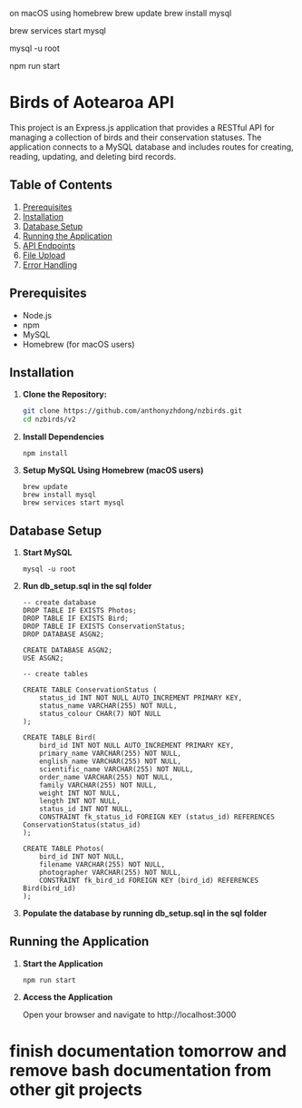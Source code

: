 on macOS using homebrew
brew update
brew install mysql

brew services start mysql

mysql -u root 

npm run start

# Birds of Aotearoa API

This project is an Express.js application that provides a RESTful API for managing a collection of birds and their conservation statuses. The application connects to a MySQL database and includes routes for creating, reading, updating, and deleting bird records.

## Table of Contents

1. [Prerequisites](#prerequisites)
2. [Installation](#installation)
3. [Database Setup](#database-setup)
4. [Running the Application](#running-the-application)
5. [API Endpoints](#api-endpoints)
6. [File Upload](#file-upload)
7. [Error Handling](#error-handling)

## Prerequisites

- Node.js
- npm
- MySQL
- Homebrew (for macOS users)

## Installation

1. **Clone the Repository:**
   ```bash
   git clone https://github.com/anthonyzhdong/nzbirds.git
   cd nzbirds/v2
    ```
2. **Install Dependencies**
    ```
    npm install
    ```

3. **Setup MySQL Using Homebrew (macOS users)**
    ```
    brew update
    brew install mysql
    brew services start mysql
    ```

## Database Setup

1. **Start MySQL**
    ```
    mysql -u root
    ```

2. **Run db_setup.sql in the sql folder**

    ```
    -- create database
    DROP TABLE IF EXISTS Photos;
    DROP TABLE IF EXISTS Bird;
    DROP TABLE IF EXISTS ConservationStatus;
    DROP DATABASE ASGN2;

    CREATE DATABASE ASGN2;
    USE ASGN2;

    -- create tables

    CREATE TABLE ConservationStatus (
        status_id INT NOT NULL AUTO_INCREMENT PRIMARY KEY,
        status_name VARCHAR(255) NOT NULL,
        status_colour CHAR(7) NOT NULL
    );

    CREATE TABLE Bird(
        bird_id INT NOT NULL AUTO_INCREMENT PRIMARY KEY,
        primary_name VARCHAR(255) NOT NULL,
        english_name VARCHAR(255) NOT NULL,
        scientific_name VARCHAR(255) NOT NULL,
        order_name VARCHAR(255) NOT NULL,
        family VARCHAR(255) NOT NULL,
        weight INT NOT NULL,
        length INT NOT NULL,
        status_id INT NOT NULL,
        CONSTRAINT fk_status_id FOREIGN KEY (status_id) REFERENCES ConservationStatus(status_id)
    );

    CREATE TABLE Photos(
        bird_id INT NOT NULL,
        filename VARCHAR(255) NOT NULL,
        photographer VARCHAR(255) NOT NULL,
        CONSTRAINT fk_bird_id FOREIGN KEY (bird_id) REFERENCES Bird(bird_id)
    );
    ```

3. **Populate the database by running db_setup.sql in the sql folder**

## Running the Application

1. **Start the Application**
    ```
    npm run start
    ```

2. **Access the Application**

    Open your browser and navigate to http://localhost:3000


# finish documentation tomorrow and remove bash documentation from other git projects


